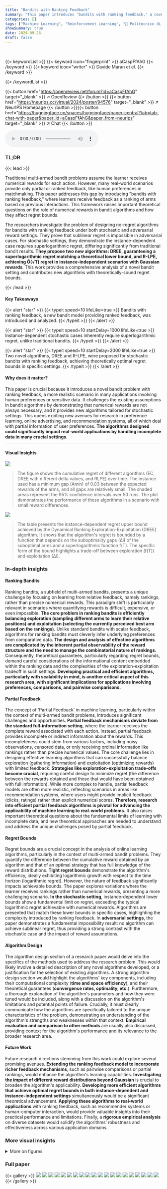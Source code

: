 ```yaml
---
title: "Bandits with Ranking Feedback"
summary: "This paper introduces 'bandits with ranking feedback,' a novel bandit variation providing ranked feedback instead of numerical rewards.  It proves instance-dependent cases require superlogarithmic reg..."
categories: []
tags: ["Machine Learning", "Reinforcement Learning", "🏢 Politecnico di Milano",]
showSummary: true
date: 2024-09-26
draft: false
---
```


<br>

{{< keywordList >}}
{{< keyword icon="fingerprint" >}} aCaspFfAhG {{< /keyword >}}
{{< keyword icon="writer" >}} Davide Maran et el. {{< /keyword >}}
 
{{< /keywordList >}}

{{< button href="https://openreview.net/forum?id=aCaspFfAhG" target="_blank" >}}
↗ OpenReview
{{< /button >}}
{{< button href="https://neurips.cc/virtual/2024/poster/94576" target="_blank" >}}
↗ NeurIPS Homepage
{{< /button >}}{{< button href="https://huggingface.co/spaces/huggingface/paper-central?tab=tab-chat-with-paper&paper_id=aCaspFfAhG&paper_from=neurips" target="_blank" >}}
↗ Chat
{{< /button >}}



<audio controls>
    <source src="https://ai-paper-reviewer.com/aCaspFfAhG/podcast.wav" type="audio/wav">
    Your browser does not support the audio element.
</audio>


### TL;DR


{{< lead >}}

Traditional multi-armed bandit problems assume the learner receives numerical rewards for each action. However, many real-world scenarios provide only partial or ranked feedback, like human preferences in matchmaking. This paper addresses this gap by introducing "bandits with ranking feedback," where learners receive feedback as a ranking of arms based on previous interactions. This framework raises important theoretical questions on the role of numerical rewards in bandit algorithms and how they affect regret bounds.

The researchers investigate the problem of designing no-regret algorithms for bandits with ranking feedback under both stochastic and adversarial reward settings.  They prove that sublinear regret is impossible in adversarial cases.  For stochastic settings, they demonstrate the instance-dependent case requires superlogarithmic regret, differing significantly from traditional bandit results.  **They propose two new algorithms: DREE, guaranteeing a superlogarithmic regret matching a theoretical lower bound, and R-LPE, achieving Õ(√T) regret in instance-independent scenarios with Gaussian rewards**. This work provides a comprehensive analysis of a novel bandit setting and contributes new algorithms with theoretically-sound regret bounds.

{{< /lead >}}


#### Key Takeaways

{{< alert "star" >}}
{{< typeit speed=10 lifeLike=true >}} Bandits with ranking feedback, a new bandit model providing ranked feedback, was introduced and analyzed. {{< /typeit >}}
{{< /alert >}}

{{< alert "star" >}}
{{< typeit speed=10 startDelay=1000 lifeLike=true >}} Instance-dependent stochastic cases inherently require superlogarithmic regret, unlike traditional bandits. {{< /typeit >}}
{{< /alert >}}

{{< alert "star" >}}
{{< typeit speed=10 startDelay=2000 lifeLike=true >}} Two novel algorithms, DREE and R-LPE, were proposed for stochastic bandits with ranking feedback, achieving theoretically optimal regret bounds in specific settings. {{< /typeit >}}
{{< /alert >}}

#### Why does it matter?
This paper is crucial because it introduces a novel bandit problem with ranking feedback, a more realistic scenario in many applications involving human preferences or sensitive data.  It challenges the existing assumptions in bandit algorithms by demonstrating that numerical rewards are not always necessary, and it provides new algorithms tailored for stochastic settings. This opens exciting new avenues for research in preference learning, online advertising, and recommendation systems, all of which deal with partial information of user preferences.  **The algorithms designed could significantly impact real-world applications by handling incomplete data in many crucial settings**.

------
#### Visual Insights



![](https://ai-paper-reviewer.com/aCaspFfAhG/figures_33_1.jpg)

> The figure shows the cumulative regret of different algorithms (EC, DREE with different delta values, and RLPE) over time.  The instance used has a minimum gap (Amin) of 0.03 between the expected rewards of the arms, and all gaps are relatively small. The shaded areas represent the 95% confidence intervals over 50 runs.  The plot demonstrates the performance of these algorithms in a scenario with small reward differences.





![](https://ai-paper-reviewer.com/aCaspFfAhG/tables_5_1.jpg)

> The table presents the instance-dependent regret upper bound achieved by the Dynamical Ranking Exploration-Exploitation (DREE) algorithm. It shows that the algorithm's regret is bounded by a function that depends on the suboptimality gaps (∆i) of the suboptimal arms and a superlogarithmic function f(T).  The specific form of the bound highlights a trade-off between exploration (f(T)) and exploitation (∆i).





### In-depth insights


#### Ranking Bandits
Ranking bandits, a subfield of multi-armed bandits, presents a unique challenge by focusing on learning from relative feedback, namely rankings, rather than precise numerical rewards. This paradigm shift is particularly relevant in scenarios where quantifying rewards is difficult, expensive, or even impossible. **The core problem in ranking bandits is efficiently balancing exploration (sampling different arms to learn their relative positions) and exploitation (selecting the currently perceived best arm based on the rankings).**  Unlike standard bandits with scalar feedback, algorithms for ranking bandits must cleverly infer underlying preferences from comparative data.  **The design and analysis of effective algorithms are complicated by the inherent partial observability of the reward structure and the need to manage the combinatorial nature of rankings.** Consequently, theoretical guarantees, particularly regarding regret bounds, demand careful considerations of the informational content embedded within the ranking data and the complexities of the exploration-exploitation tradeoff in such settings. **Developing practical and efficient algorithms, particularly with scalability in mind, is another critical aspect of this research area, with significant implications for applications involving preferences, comparisons, and pairwise comparisons.**

#### Partial Feedback
The concept of 'Partial Feedback' in machine learning, particularly within the context of multi-armed bandit problems, introduces significant challenges and opportunities.  **Partial feedback mechanisms deviate from the standard full-information setting**, where the learner receives the complete reward associated with each action. Instead, partial feedback provides incomplete or indirect information about the rewards. This incompleteness could stem from various factors, including noisy observations, censored data, or only receiving ordinal information like rankings rather than precise numerical values.  The core challenge lies in designing effective learning algorithms that can successfully balance exploration (gathering information) and exploitation (optimizing rewards) with limited feedback.  **Strategies like exploration-exploitation trade-offs become crucial**, requiring careful design to minimize regret (the difference between the rewards obtained and those that would have been obtained with full information).  While more complex to handle, partial feedback models are often more realistic, reflecting scenarios in areas like recommendation systems, where users might provide implicit feedback (clicks, ratings) rather than explicit numerical scores.  **Therefore, research into efficient partial feedback algorithms is pivotal for advancing the applicability of machine learning to real-world problems.**  It also raises important theoretical questions about the fundamental limits of learning with incomplete data, and new theoretical approaches are needed to understand and address the unique challenges posed by partial feedback.

#### Regret Bounds
Regret bounds are a crucial concept in the analysis of online learning algorithms, particularly in the context of multi-armed bandit problems. They quantify the difference between the cumulative reward obtained by an algorithm and that of an optimal strategy that has full knowledge of the reward distributions.  **Tight regret bounds** demonstrate the algorithm's efficiency, ideally exhibiting logarithmic growth with respect to the time horizon (logarithmic regret). However, the nature of feedback significantly impacts achievable bounds. The paper explores variations where the learner receives rankings rather than numerical rewards, presenting a more challenging scenario. **In the stochastic setting**, instance-dependent lower bounds show a fundamental limit on regret, exceeding the typical logarithmic regret achievable with numerical rewards. Algorithms are presented that match these lower bounds in specific cases, highlighting the complexity introduced by ranking feedback. In **adversarial settings**, the paper demonstrates a fundamental impossibility result: no algorithm can achieve sublinear regret, thus providing a strong contrast with the stochastic case and the impact of reward assumptions.

#### Algorithm Design
The algorithm design section of a research paper would delve into the specifics of the methods used to address the research problem.  This would likely involve a detailed description of any novel algorithms developed, or a justification for the selection of existing algorithms.  A strong algorithm design section would highlight the algorithms' key components, including their computational complexity (**time and space efficiency**), and their theoretical guarantees (**convergence rates, optimality, etc.**).  Furthermore, a thorough explanation of the algorithm's parameters and how they were tuned would be included, along with a discussion on the algorithm's limitations and potential points of failure.  Crucially, it must clearly communicate how the algorithms are specifically tailored to the unique characteristics of the problem, demonstrating an understanding of the algorithm's strengths and weaknesses within that context. **Empirical evaluation and comparison to other methods** are usually also discussed, providing context for the algorithm's performance and its relevance to the broader research area.

#### Future Work
Future research directions stemming from this work could explore several promising avenues.  **Extending the ranking feedback model to incorporate richer feedback mechanisms**, such as pairwise comparisons or partial rankings, would enhance the algorithm's learning capabilities.  **Investigating the impact of different reward distributions beyond Gaussian** is crucial to broaden the algorithm's applicability.   **Developing more efficient algorithms that achieve optimal regret bounds in both instance-dependent and instance-independent settings** simultaneously would be a significant theoretical advancement.  **Applying these algorithms to real-world applications** with ranking feedback, such as recommender systems or human-computer interaction, would provide valuable insights into their practical performance and limitations.  Finally, a **rigorous empirical analysis** on diverse datasets would solidify the algorithms’ robustness and effectiveness across various application domains.


### More visual insights

<details>
<summary>More on figures
</summary>


![](https://ai-paper-reviewer.com/aCaspFfAhG/figures_33_2.jpg)

> The figure shows the cumulative regret of different algorithms (EC, DREE with different delta values, and RLPE) over time for a bandit problem instance with a minimum gap (Amin) of 0.03 and all other gaps being small.  The shaded area around each line represents the 95% confidence interval across 50 runs. The graph illustrates how the different algorithms perform in terms of cumulative regret.


![](https://ai-paper-reviewer.com/aCaspFfAhG/figures_34_1.jpg)

> The figure shows the cumulative regret of different algorithms (EC, DREE with different delta values, and RLPE) for a bandit problem instance with a small minimum gap (Amin = 0.03) between the expected rewards of the arms. The x-axis represents the time horizon (T), and the y-axis shows the cumulative regret.  The shaded regions represent the 95% confidence interval over 50 independent runs. This plot illustrates how the algorithms perform when all the gaps between the arms' expected rewards are relatively small.


![](https://ai-paper-reviewer.com/aCaspFfAhG/figures_34_2.jpg)

> The figure shows the cumulative regret for different bandit algorithms over time.  The algorithms include EC, DREE with different delta parameters (1, 1.5, 2), and RLPE. The instance used has a minimum gap (Amin) of 0.03, meaning that the difference between the expected rewards of the best and second-best arms is relatively small. This is a stochastic setting with Gaussian noise. The shaded regions represent the 95% confidence intervals. 


</details>






### Full paper

{{< gallery >}}
<img src="https://ai-paper-reviewer.com/aCaspFfAhG/1.png" class="grid-w50 md:grid-w33 xl:grid-w25" />
<img src="https://ai-paper-reviewer.com/aCaspFfAhG/2.png" class="grid-w50 md:grid-w33 xl:grid-w25" />
<img src="https://ai-paper-reviewer.com/aCaspFfAhG/3.png" class="grid-w50 md:grid-w33 xl:grid-w25" />
<img src="https://ai-paper-reviewer.com/aCaspFfAhG/4.png" class="grid-w50 md:grid-w33 xl:grid-w25" />
<img src="https://ai-paper-reviewer.com/aCaspFfAhG/5.png" class="grid-w50 md:grid-w33 xl:grid-w25" />
<img src="https://ai-paper-reviewer.com/aCaspFfAhG/6.png" class="grid-w50 md:grid-w33 xl:grid-w25" />
<img src="https://ai-paper-reviewer.com/aCaspFfAhG/7.png" class="grid-w50 md:grid-w33 xl:grid-w25" />
<img src="https://ai-paper-reviewer.com/aCaspFfAhG/8.png" class="grid-w50 md:grid-w33 xl:grid-w25" />
<img src="https://ai-paper-reviewer.com/aCaspFfAhG/9.png" class="grid-w50 md:grid-w33 xl:grid-w25" />
<img src="https://ai-paper-reviewer.com/aCaspFfAhG/10.png" class="grid-w50 md:grid-w33 xl:grid-w25" />
<img src="https://ai-paper-reviewer.com/aCaspFfAhG/11.png" class="grid-w50 md:grid-w33 xl:grid-w25" />
<img src="https://ai-paper-reviewer.com/aCaspFfAhG/12.png" class="grid-w50 md:grid-w33 xl:grid-w25" />
<img src="https://ai-paper-reviewer.com/aCaspFfAhG/13.png" class="grid-w50 md:grid-w33 xl:grid-w25" />
<img src="https://ai-paper-reviewer.com/aCaspFfAhG/14.png" class="grid-w50 md:grid-w33 xl:grid-w25" />
<img src="https://ai-paper-reviewer.com/aCaspFfAhG/15.png" class="grid-w50 md:grid-w33 xl:grid-w25" />
<img src="https://ai-paper-reviewer.com/aCaspFfAhG/16.png" class="grid-w50 md:grid-w33 xl:grid-w25" />
<img src="https://ai-paper-reviewer.com/aCaspFfAhG/17.png" class="grid-w50 md:grid-w33 xl:grid-w25" />
<img src="https://ai-paper-reviewer.com/aCaspFfAhG/18.png" class="grid-w50 md:grid-w33 xl:grid-w25" />
<img src="https://ai-paper-reviewer.com/aCaspFfAhG/19.png" class="grid-w50 md:grid-w33 xl:grid-w25" />
<img src="https://ai-paper-reviewer.com/aCaspFfAhG/20.png" class="grid-w50 md:grid-w33 xl:grid-w25" />
{{< /gallery >}}
